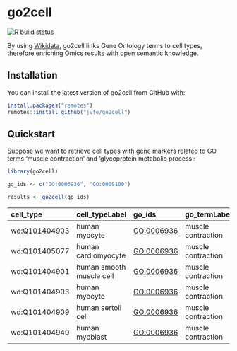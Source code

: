 
<!-- README.md is generated from README.Rmd. Please edit that file -->

# go2cell

<!-- badges: start -->

[![R build
status](https://github.com/jvfe/go2cell/workflows/R-CMD-check/badge.svg)](https://github.com/jvfe/go2cell/actions)
<!-- badges: end -->

By using [Wikidata](https://www.wikidata.org/wiki/Wikidata:Main_Page),
go2cell links Gene Ontology terms to cell types, therefore enriching
Omics results with open semantic knowledge.

## Installation

You can install the latest version of go2cell from GitHub with:

``` r
install.packages("remotes")
remotes::install_github("jvfe/go2cell")
```

## Quickstart

Suppose we want to retrieve cell types with gene markers related to GO
terms ‘muscle contraction’ and ‘glycoprotein metabolic process’:

``` r
library(go2cell)

go_ids <- c("GO:0006936", "GO:0009100")

results <- go2cell(go_ids)
```

| cell\_type    | cell\_typeLabel          | go\_ids      | go\_termLabel      | geneLabel |
| :------------ | :----------------------- | :----------- | :----------------- | :-------- |
| wd:Q101404903 | human myocyte            | <GO:0006936> | muscle contraction | ACTN2     |
| wd:Q101405077 | human cardiomyocyte      | <GO:0006936> | muscle contraction | ACTN2     |
| wd:Q101404901 | human smooth muscle cell | <GO:0006936> | muscle contraction | DES       |
| wd:Q101404903 | human myocyte            | <GO:0006936> | muscle contraction | DES       |
| wd:Q101404909 | human sertoli cell       | <GO:0006936> | muscle contraction | DES       |
| wd:Q101404940 | human myoblast           | <GO:0006936> | muscle contraction | DES       |
